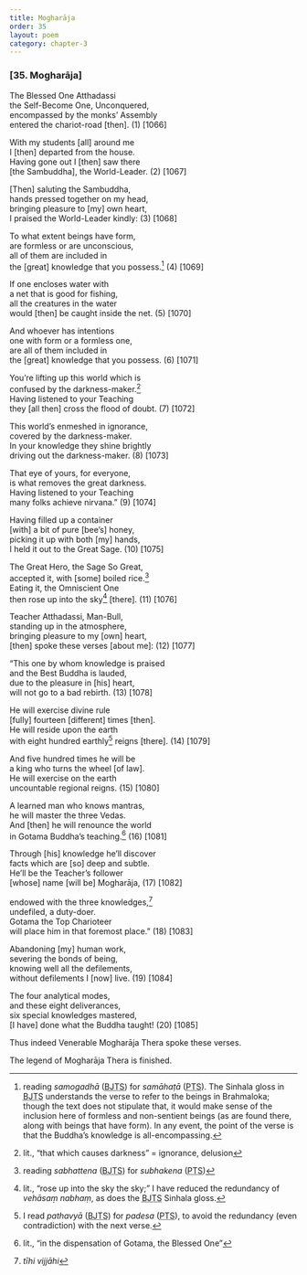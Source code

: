 ```yaml
---
title: Mogharāja
order: 35
layout: poem
category: chapter-3
---
```


### \[35. Mogharāja\]

The Blessed One Atthadassi  
the Self-Become One, Unconquered,  
encompassed by the monks’ Assembly  
entered the chariot-road \[then\]. (1) \[1066\]

With my students \[all\] around me  
I \[then\] departed from the house.  
Having gone out I \[then\] saw there  
\[the Sambuddha\], the World-Leader. (2) \[1067\]

\[Then\] saluting the Sambuddha,  
hands pressed together on my head,  
bringing pleasure to \[my\] own heart,  
I praised the World-Leader kindly: (3) \[1068\]

To what extent beings have form,  
are formless or are unconscious,  
all of them are included in  
the \[great\] knowledge that you possess.[^1] (4) \[1069\]

If one encloses water with  
a net that is good for fishing,  
all the creatures in the water  
would \[then\] be caught inside the net. (5) \[1070\]

And whoever has intentions  
one with form or a formless one,  
are all of them included in  
the \[great\] knowledge that you possess. (6) \[1071\]

You’re lifting up this world which is  
confused by the darkness-maker.[^2]  
Having listened to your Teaching  
they \[all then\] cross the flood of doubt. (7) \[1072\]

This world’s enmeshed in ignorance,  
covered by the darkness-maker.  
In your knowledge they shine brightly  
driving out the darkness-maker. (8) \[1073\]

That eye of yours, for everyone,  
is what removes the great darkness.  
Having listened to your Teaching  
many folks achieve nirvana.” (9) \[1074\]

Having filled up a container  
\[with\] a bit of pure \[bee’s\] honey,  
picking it up with both \[my\] hands,  
I held it out to the Great Sage. (10) \[1075\]

The Great Hero, the Sage So Great,  
accepted it, with \[some\] boiled rice.[^3]  
Eating it, the Omniscient One  
then rose up into the sky[^4] \[there\]. (11) \[1076\]

Teacher Atthadassi, Man-Bull,  
standing up in the atmosphere,  
bringing pleasure to my \[own\] heart,  
\[then\] spoke these verses \[about me\]: (12) \[1077\]

“This one by whom knowledge is praised  
and the Best Buddha is lauded,  
due to the pleasure in \[his\] heart,  
will not go to a bad rebirth. (13) \[1078\]

He will exercise divine rule  
\[fully\] fourteen \[different\] times \[then\].  
He will reside upon the earth  
with eight hundred earthly[^5] reigns \[there\]. (14) \[1079\]

And five hundred times he will be  
a king who turns the wheel \[of law\].  
He will exercise on the earth  
uncountable regional reigns. (15) \[1080\]

A learned man who knows mantras,  
he will master the three Vedas.  
And \[then\] he will renounce the world  
in Gotama Buddha’s teaching.[^6] (16) \[1081\]

Through \[his\] knowledge he’ll discover  
facts which are \[so\] deep and subtle.  
He’ll be the Teacher’s follower  
\[whose\] name \[will be\] Mogharāja, (17) \[1082\]

endowed with the three knowledges,[^7]  
undefiled, a duty-doer.  
Gotama the Top Charioteer  
will place him in that foremost place.” (18) \[1083\]

Abandoning \[my\] human work,  
severing the bonds of being,  
knowing well all the defilements,  
without defilements I \[now\] live. (19) \[1084\]

The four analytical modes,  
and these eight deliverances,  
six special knowledges mastered,  
\[I have\] done what the Buddha taught! (20) \[1085\]

Thus indeed Venerable Mogharāja Thera spoke these verses.

The legend of Mogharāja Thera is finished.

[^1]: reading *samogadhā* (<abbr title="Buddha Jayanthi Tripitaka Series">BJTS</abbr>) for *samāhaṭā* (<abbr title="Pali Text Society">PTS</abbr>). The Sinhala gloss in <abbr title="Buddha Jayanthi Tripitaka Series">BJTS</abbr> understands the verse to refer to the beings in Brahmaloka; though the text does not stipulate that, it would make sense of the inclusion here of formless and non-sentient beings (as are found there, along with beings that have form). In any event, the point of the verse is that the Buddha’s knowledge is all-encompassing.

[^2]: lit., “that which causes darkness” = ignorance, delusion

[^3]: reading *sabhattena* (<abbr title="Buddha Jayanthi Tripitaka Series">BJTS</abbr>) for *subhakena* (<abbr title="Pali Text Society">PTS</abbr>)

[^4]: lit., “rose up into the sky the sky;” I have reduced the redundancy of *vehāsaṃ nabhaṃ*, as does the <abbr title="Buddha Jayanthi Tripitaka Series">BJTS</abbr> Sinhala gloss.

[^5]: I read *pathavyā* (<abbr title="Buddha Jayanthi Tripitaka Series">BJTS</abbr>) for *padesa* (<abbr title="Pali Text Society">PTS</abbr>), to avoid the redundancy (even contradiction) with the next verse.

[^6]: lit., “in the dispensation of Gotama, the Blessed One”

[^7]: *tīhi vijjāhi*
